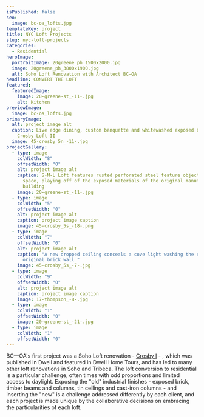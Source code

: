 ```yaml
---
isPublished: false
seo:
  image: bc-oa_lofts.jpg
templateKey: project
title: NYC Loft Projects
slug: nyc-loft-projects
categories:
  - Residential
heroImage:
  portraitImage: 20greene_ph_1500x2000.jpg
  image: 20greene_ph_3800x1900.jpg
  alt: Soho Loft Renovation with Architect BC—OA
headline: CONVERT THE LOFT
featured:
  featuredImage:
    image: 20-greene-st_-11-.jpg
    alt: Kitchen
previewImage:
  image: bc-oa_lofts.jpg
primaryImage:
  alt: project image alt
  caption: Live edge dining, custom banquette and whitewashed exposed brick at the
    Crosby Loft II
  image: 45-crosby_5n_-11-.jpg
projectGallery:
  - type: image
    colWidth: "8"
    offsetWidth: "0"
    alt: project image alt
    caption: S-M-L Loft features rusted perforated steel feature objects in the
      space, playing off of the exposed materials of the original manufacturing
      building
    image: 20-greene-st_-11-.jpg
  - type: image
    colWidth: "5"
    offsetWidth: "0"
    alt: project image alt
    caption: project image caption
    image: 45-crosby_5s_-18-.png
  - type: image
    colWidth: "7"
    offsetWidth: "0"
    alt: project image alt
    caption: "A new dropped ceiling conceals a cove light washing the exposed
      original brick wall "
    image: 45-crosby_5s_-7-.jpg
  - type: image
    colWidth: "9"
    offsetWidth: "0"
    alt: project image alt
    caption: project image caption
    image: 17-thompson_-8-.jpg
  - type: image
    colWidth: "1"
    offsetWidth: "0"
    image: 20-greene-st_-21-.jpg
  - type: image
    colWidth: "1"
    offsetWidth: "0"
---
```


BC—OA's first project was a Soho Loft renovation - [Crosby I](https://bc-oa.com/projects/crosby-loft-1/) - , which was published in Dwell and featured in Dwell Home Tours, and has led to many other loft renovations in Soho and Tribeca. The loft conversion to residential is a particular challenge, often times with odd proportions and limited access to daylight. Exposing the "old" industrial finishes - exposed brick, timber beams and columns, tin ceilings and cast-iron columns - and inserting the "new" is a challenge addressed differently by each client, and each project is made unique by the collaborative decisions on embracing the particularities of each loft.
